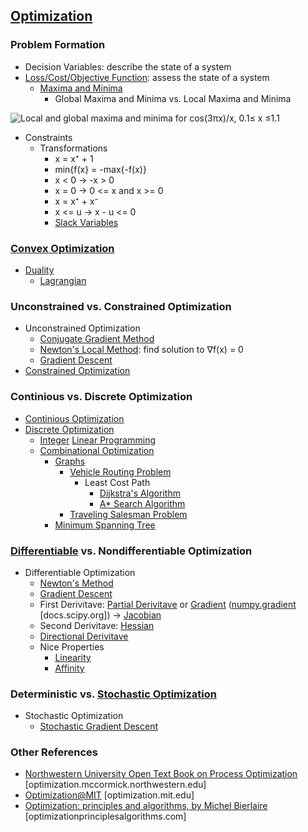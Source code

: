 
## [Optimization](https://en.wikipedia.org/wiki/Mathematical_optimization)

### Problem Formation

* Decision Variables: describe the state of a system
* [Loss/Cost/Objective Function](https://en.wikipedia.org/wiki/Loss_function): assess the state of a system
  * [Maxima and Minima](https://en.wikipedia.org/wiki/Maxima_and_minima)
    * Global Maxima and Minima vs. Local Maxima and Minima

![Local and global maxima and minima for cos(3πx)/x, 0.1≤ x ≤1.1](https://upload.wikimedia.org/wikipedia/commons/6/68/Extrema_example_original.svg)

* Constraints
  * Transformations
    * x = x⁺ + 1
    * min{f(x} = -max{-f(x)}
    * x < 0 -> -x > 0
    * x = 0 -> 0 <= x and x >= 0
    * x = x⁺ + x⁻
    * x <= u -> x - u <= 0
    * [Slack Variables](https://en.wikipedia.org/wiki/Slack_variable)

### [Convex Optimization](https://en.wikipedia.org/wiki/Convex_optimization)

* [Duality](https://en.wikipedia.org/wiki/Duality_(optimization))
  * [Lagrangian](https://en.wikipedia.org/wiki/Lagrange_multiplier)

### Unconstrained vs. Constrained Optimization

* Unconstrained Optimization
  * [Conjugate Gradient Method](https://en.wikipedia.org/wiki/Conjugate_gradient_method)
  * [Newton's Local Method](https://en.wikipedia.org/wiki/Newton%27s_method): find solution to ∇f(x) = 0
  * [Gradient Descent](https://en.wikipedia.org/wiki/Gradient_descent)
* [Constrained Optimization](https://en.wikipedia.org/wiki/Constrained_optimization)

### Continious vs. Discrete Optimization

* [Continious Optimization](https://en.wikipedia.org/wiki/Continuous_optimization)
* [Discrete Optimization](https://en.wikipedia.org/wiki/Discrete_optimization)
  * [Integer](https://en.wikipedia.org/wiki/Integer_programming) [Linear Programming](https://en.wikipedia.org/wiki/Linear_programming)
  * [Combinational Optimization](https://en.wikipedia.org/wiki/Combinatorial_optimization)
    * [Graphs](https://en.wikipedia.org/wiki/Graph_(discrete_mathematics))
      * [Vehicle Routing Problem](https://en.wikipedia.org/wiki/Vehicle_routing_problem)
        * Least Cost Path
          * [Dijkstra's Algorithm](https://en.wikipedia.org/wiki/Dijkstra%27s_algorithm)
          * [A* Search Algorithm](https://en.wikipedia.org/wiki/A*_search_algorithm)
      * [Traveling Salesman Problem](https://en.wikipedia.org/wiki/Travelling_salesman_problem)
    * [Minimum Spanning Tree](https://en.wikipedia.org/wiki/Minimum_spanning_tree)

### [Differentiable](https://en.wikipedia.org/wiki/Differentiable_function) vs. Nondifferentiable Optimization

* Differentiable Optimization
  * [Newton's Method](https://en.wikipedia.org/wiki/Newton%27s_method_in_optimization)
  * [Gradient Descent](https://en.wikipedia.org/wiki/Gradient_descent)
  * First Derivitave: [Partial Derivitave](https://en.wikipedia.org/wiki/Partial_derivative) or [Gradient](https://en.wikipedia.org/wiki/Gradient) ([numpy.gradient](https://docs.scipy.org/doc/numpy/reference/generated/numpy.gradient.html) [docs.scipy.org]) -> [Jacobian](https://en.wikipedia.org/wiki/Jacobian_matrix_and_determinant)
  * Second Derivitave: [Hessian](https://en.wikipedia.org/wiki/Hessian_matrix)
  * [Directional Derivitave](https://en.wikipedia.org/wiki/Directional_derivative)
  * Nice Properties
    * [Linearity](https://en.wikipedia.org/wiki/Linearity)
    * [Affinity](https://en.wikipedia.org/wiki/Affine_transformation)

### Deterministic vs. [Stochastic Optimization](https://en.wikipedia.org/wiki/Stochastic_optimization)

* Stochastic Optimization
  * [Stochastic Gradient Descent](https://en.wikipedia.org/wiki/Stochastic_gradient_descent)

### Other References

* [Northwestern University Open Text Book on Process Optimization](https://optimization.mccormick.northwestern.edu/index.php/Main_Page) [optimization.mccormick.northwestern.edu]
* [Optimization@MIT](http://optimization.mit.edu/classes.php) [optimization.mit.edu]
* [Optimization: principles and algorithms, by Michel Bierlaire](http://optimizationprinciplesalgorithms.com) [optimizationprinciplesalgorithms.com]
